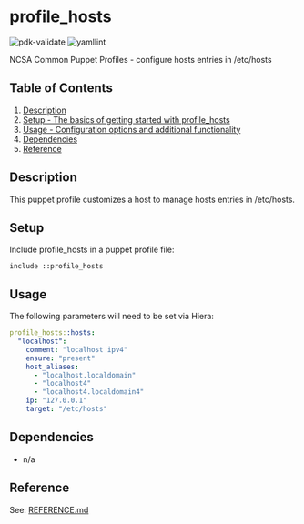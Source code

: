 # profile_hosts

![pdk-validate](https://github.com/ncsa/puppet-profile_hosts/workflows/pdk-validate/badge.svg)
![yamllint](https://github.com/ncsa/puppet-profile_hosts/workflows/yamllint/badge.svg)

NCSA Common Puppet Profiles - configure hosts entries in /etc/hosts

## Table of Contents

1. [Description](#description)
1. [Setup - The basics of getting started with profile_hosts](#setup)
1. [Usage - Configuration options and additional functionality](#usage)
1. [Dependencies](#dependencies)
1. [Reference](#reference)


## Description

This puppet profile customizes a host to manage hosts entries in /etc/hosts.


## Setup

Include profile_hosts in a puppet profile file:
```
include ::profile_hosts
```


## Usage

The following parameters will need to be set via Hiera:
```yaml
profile_hosts::hosts:
  "localhost":
    comment: "localhost ipv4"
    ensure: "present"
    host_aliases:
      - "localhost.localdomain"
      - "localhost4"
      - "localhost4.localdomain4"
    ip: "127.0.0.1"
    target: "/etc/hosts"
```

## Dependencies

- n/a


## Reference

See: [REFERENCE.md](REFERENCE.md)

